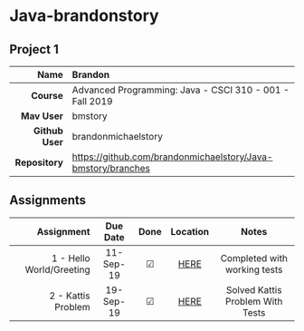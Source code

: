 
# Java-brandonstory

## Project 1


| Name | Brandon|
|---:|:---|
| **Course** | Advanced Programming: Java - CSCI 310 - 001 - Fall 2019 |
| **Mav User**            | bmstory |
| **Github User**         | brandonmichaelstory |
| **Repository**          | https://github.com/brandonmichaelstory/Java-bmstory/branches |

## Assignments


| Assignment | Due Date | Done | Location | Notes |
|-----------------:|:--------:|:----:|:------------------:|:-----:|
|1 - Hello World/Greeting | 11-Sep-19 | ☑ | [HERE](https://github.com/brandonmichaelstory/Java-bmstory/tree/master/Homework1/src) | Completed with working tests |
|2 - Kattis Problem | 19-Sep-19| ☑ | [HERE](https://github.com/brandonmichaelstory/Java-bmstory/tree/master/ToLowerKattisProblem) | Solved Kattis Problem With Tests |
